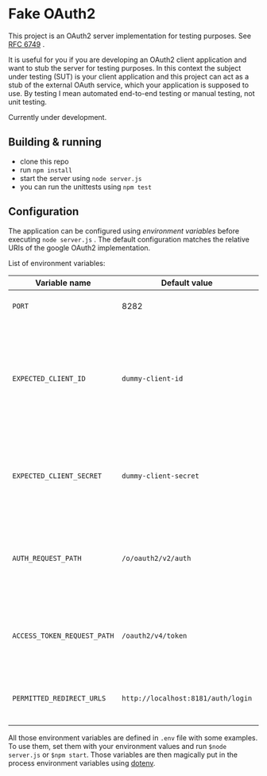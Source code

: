 # Fake OAuth2

This project is an OAuth2 server implementation for testing purposes. See [RFC 6749](https://tools.ietf.org/html/rfc6749) .  

It is useful for you if you are developing an OAuth2 client application and want to stub the server for testing purposes.
In this context the subject under testing (SUT) is your client application and this project can act as a stub of the external OAuth service,
which your application is supposed to use. By testing I mean automated end-to-end testing or manual testing, not unit testing.

Currently under development.

## Building & running

 - clone this repo
 - run `npm install`
 - start the server using `node server.js`
 - you can run the unittests using `npm test`

## Configuration

The application can be configured using *environment variables* before executing `node server.js` . The default configuration matches the relative URIs of the google OAuth2 implementation.

List of environment variables:

|Variable name|Default value|Description|
|--------------|------------|----------|
|`PORT`|8282|The port the server listens on|
|`EXPECTED_CLIENT_ID`|`dummy-client-id`|The [client identifier](https://tools.ietf.org/html/rfc6749#section-2.2) which your SUT should send to the OAuth2 server in authentication requests and access token requests.|
|`EXPECTED_CLIENT_SECRET`|`dummy-client-secret`|The [client secret](https://tools.ietf.org/html/rfc6749#section-2.3.1) which your SUT should send to the OAuth2 server in access token requests.|
|`AUTH_REQUEST_PATH`|`/o/oauth2/v2/auth`|The HTTP path of the OAuth2 [authorization endpoint](https://tools.ietf.org/html/rfc6749#section-3.1) which the fake server listens on|
|`ACCESS_TOKEN_REQUEST_PATH`|`/oauth2/v4/token`|The HTTP path of the [access token request](https://tools.ietf.org/html/rfc6749#section-4.1.3) which the fake server listens on|
|`PERMITTED_REDIRECT_URLS`|`http://localhost:8181/auth/login`|comma-separated list of permitted [redirection endpoints](https://tools.ietf.org/html/rfc6749#section-3.1.2)|

All those environment variables are defined in `.env` file with some examples. To use them, set them with your environment values and run `$node server.js` or `$npm start`. Those variables are then magically put in the process environment variables using [dotenv](https://www.npmjs.com/package/dotenv).
